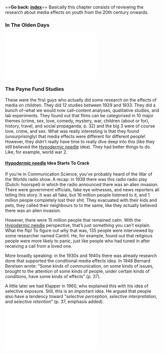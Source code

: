 ==**Go back: [index](index.md)**==
Basically this chapter consists of reviewing the research about media effects on youth from the 20th century onwards.
### In The Olden Days 

![Hypodermic needle](Definitions/theories/Hypodermic%20needle.md)


### The Payne Fund Studies
These were the first guys who actually did some research on the effects of media on children. They did 12 studies between 1929 and 1933. They did a bunch of–what we would now call–content analyses, qualitative studies, and lab experiments. They found out that films can be categorised in 10 major themes (crime, sex, love, comedy, mystery, war, children (about or for), history, travel, and social propaganda; p. 32) and the big 3 were of course love, crime, and sex. What was really interesting is that they found (unsurprisingly) that media effects were different for different people! However, they didn’t really have time to really dive deep into this (like they still believed the [Hypodermic needle](Definitions/theories/Hypodermic%20needle.md) idea). They had better things to do. Like, for example, world war 2.
#### [Hypodermic needle](Definitions/theories/Hypodermic%20needle.md) Idea Starts To Crack
If you’re in Communication Science, you’ve probably heard of the War of the Worlds radio show. A recap: in 1938 there was this radio radio play (Dutch: hoorspel) in which the radio announced there was an alien invasion. There were government officials, fake eye witnesses, and news reporters all telling this story. It was all fake, but 16 million people listened to it, and 1 million people completely lost their shit. They evacuated with their kids and pets, they called their neighbours to to the same, like they actually believed there was an alien invasion. 

However, there were 15 million people that remained calm. With the [Hypodermic needle](Definitions/theories/Hypodermic%20needle.md) perspective, that’s just something you can’t explain. What the flip! To figure out why that was, 135 people were interviewed by some researcher named Cantril. He, for example, found out that religious people were more likely to panic, just like people who had tuned in after receiving a call from a loved one. 

More broadly speaking: in the 1930s and 1940s there was already research done that supported the conditional media effects idea. In 1948 Bernard Berelsen wrote: “Some kinds of communication, on some kinds of issues, brought to the attention of some kinds of people, under certain kinds of conditions, have some kinds of effects” (p. 37). 

A little later we had Klapper in 1960, who explained this with his idea of selective exposure. Still, this is an important idea. He argued that people also have a tendency toward “*selective perception, selective interpretation*, and *selective retention*” (p. 37, emphasis added).
![DSMM](Definitions/theories/DSMM.md)